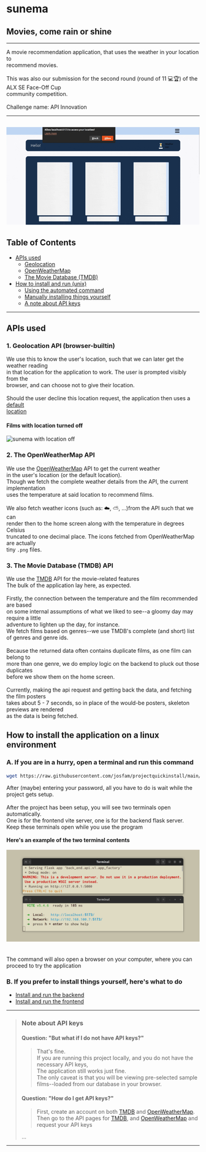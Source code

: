 # sunema

## Movies, come rain or shine

---

A movie recommendation application, that uses the weather in your location to
\
recommend movies.
\
\
This was also our submission for the second round (round of 11 💻🏆) of the ALX SE Face-Off Cup
\
community competition.
\
\
Challenge name: API Innovation

---
![sunema with location on](./demo/location-on.gif)
---

## Table of Contents

- [APIs used](#apis-used)
  - [Geolocation](#1-geolocation-api-browser-builtin)
  - [OpenWeatherMap](#2-the-openweathermap-api)
  - [The Movie Database (TMDB)](#3-the-movie-database-tmdb-api)
- [How to install and run (unix)](#how-to-install-the-application-on-a-linux-environment)
  - [Using the automated command](#a-if-you-are-in-a-hurry-open-a-terminal-and-run-this-command)
  - [Manually installing things yourself](#b-if-you-prefer-to-install-things-yourself-heres-what-to-do)
  - [A note about API keys](#note-about-api-keys)

---

## APIs used

### 1. Geolocation API (browser-builtin)

We use this to know the user's location, such that we can later get the weather reading
\
in that location for the application to work. The user is prompted visibly from the
\
browser, and can choose not to give their location.
\
\
Should the user decline this location request, the application then uses a [default
\
location](https://www.google.com/maps/place/Mt+Hollywood/@34.136635,-118.3998476,10.75z/data=!4m6!3m5!1s0x80c2bf7da13f1811:0xacb38675764f681!8m2!3d34.1280637!4d-118.3011874!16s%2Fg%2F1237c_vw?entry=ttu&g_ep=EgoyMDI0MDkxMS4wIKXMDSoASAFQAw%3D%3D)

#### Films with location turned off

![sunema with location off](./demo/location-off.gif)

### 2. The OpenWeatherMap API

We use the [OpenWeatherMap](https://openweathermap.org/) API to get the current weather
\
in the user's location (or the default location).
\
Though we fetch the complete weather details from the API, the current implementation
\
uses the temperature at said location to recommend films.
\
\
We also fetch weather icons (such as: ☁️, ⛅, ...)from the API such that we can
\
render then to the home screen along with the temperature in degrees Celsius
\
truncated to one decimal place. The icons fetched from OpenWeatherMap are actually
\
tiny `.png` files.

### 3. The Movie Database (TMDB) API

We use the [TMDB](https://www.themoviedb.org/) API for the movie-related features
\
The bulk of the application lay here, as expected.
\
\
Firstly, the connection between the temperature and the film recommended are based
\
on some internal assumptions of what we liked to see--a gloomy day may require a little
\
adventure to lighten up the day, for instance.
\
We fetch films based on genres--we use TMDB's complete (and short) list
\
of genres and genre ids.
\
\
Because the returned data often contains duplicate films, as one film can belong to
\
more than one genre, we do employ logic on the backend to pluck out those duplicates
\
before we show them on the home screen.
\
\
Currently, making the api request and getting back the data, and fetching the film posters
\
takes about 5 - 7 seconds, so in place of the would-be posters, skeleton previews are rendered
\
as the data is being fetched.

## How to install the application on a linux environment

### A. If you are in a hurry, open a terminal and run this command

```sh
wget https://raw.githubusercontent.com/josfam/projectquickinstall/main/sunema-install.sh && sudo chmod +x sunema-install.sh && source ./sunema-install.sh
```

After (maybe) entering your password, all you have to do is wait while the project gets setup.
\
\
After the project has been setup, you will see two terminals open automatically.
\
One is for the frontend vite server, one is for the backend flask server.
\
Keep these terminals open while you use the program
\
\
**Here's an example of the two terminal contents**
\
\
![Two terminals open alt=""](./demo/two-terminals.png)
\
\
\
The command will also open a browser on your computer, where you can proceed to try the application

### B. If you prefer to install things yourself, here's what to do

- [Install and run the backend](./back_end/README.md#how-to-manually-install-and-run-the-backend)
- [Install and run the frontend](./front_end/README.md#how-to-manually-install-and-run-the-frontend)

---

> ### Note about API keys
>
> #### Question: "But what if I do not have API keys?"
>>
>> That's fine.
>> \
>> If you are running this project locally, and you do not have the necessary API keys,
>> \
>> The application still works just fine.
>> \
>> The only caveat is that you will be viewing pre-selected sample films--loaded from our database in your browser.
>>
>
> #### Question: "How do I get API keys?"
>>
>> First, create an account on both [TMDB](https://www.themoviedb.org/signup) and [OpenWeatherMap](https://home.openweathermap.org/users/sign_up).
>> \
>> Then go to the API pages for [TMDB](https://www.themoviedb.org/settings/api), and [OpenWeatherMap](https://home.openweathermap.org/api_keys) and request your API keys
>
> ...

---
